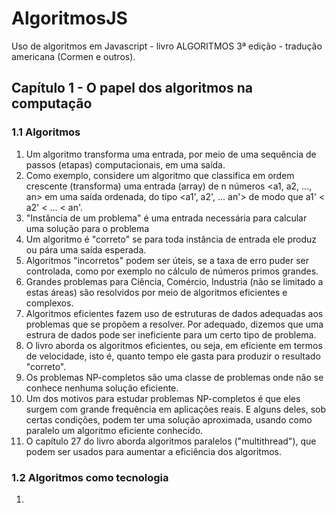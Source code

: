 # AlgoritmosJS
Uso de algoritmos em Javascript - livro ALGORITMOS 3ª edição - tradução americana (Cormen e outros).

## Capítulo 1 - O papel dos algoritmos na computação

### 1.1 Algoritmos

1. Um algoritmo transforma uma entrada, por meio de uma sequência de passos (etapas) computacionais, em uma saída. 
2. Como exemplo, considere um algoritmo que classifica em ordem crescente (transforma) uma entrada (array) de n números <a1, a2, ..., an> em uma saída ordenada, do tipo <a1', a2', ... an'> de modo que a1' < a2' < ... < an'. 
3. "Instância de um problema" é uma entrada necessária para calcular uma solução para o problema
4. Um algoritmo é "correto" se para toda instância de entrada ele produz ou pára uma saída esperada.
5. Algoritmos "incorretos" podem ser úteis, se a taxa de erro puder ser controlada, como por exemplo no cálculo de números primos grandes.
6. Grandes problemas para Ciência, Comércio, Industria (não se limitado a estas áreas) são resolvidos por meio de algoritmos eficientes e complexos. 
7. Algoritmos eficientes fazem uso de estruturas de dados adequadas aos problemas que se propõem a resolver. Por adequado, dizemos que uma estrura de dados pode ser ineficiente para um certo tipo de problema.  
8. O livro aborda os algoritmos eficientes, ou seja, em eficiente em termos de velocidade, isto é, quanto tempo ele gasta para produzir o resultado "correto".
9. Os problemas NP-completos são uma classe de problemas onde não se conhece nenhuma solução eficiente.
10. Um dos motivos para estudar problemas NP-completos é que eles surgem com grande frequência em aplicações reais. E alguns deles, sob certas condições, podem ter uma solução aproximada, usando como paralelo um algoritmo eficiente conhecido.
11. O capítulo 27 do livro aborda algoritmos paralelos ("multithread"), que podem ser usados para aumentar a eficiência dos algoritmos. 

### 1.2 Algoritmos como tecnologia

1. 
